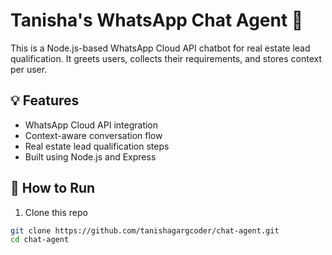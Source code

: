 # Tanisha's WhatsApp Chat Agent 🤖

This is a Node.js-based WhatsApp Cloud API chatbot for real estate lead qualification. It greets users, collects their requirements, and stores context per user.

## 💡 Features
- WhatsApp Cloud API integration
- Context-aware conversation flow
- Real estate lead qualification steps
- Built using Node.js and Express

## 🚀 How to Run

1. Clone this repo
```bash
git clone https://github.com/tanishagargcoder/chat-agent.git
cd chat-agent
